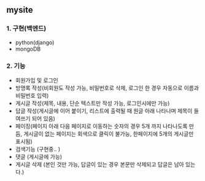 ## mysite

### 1. 구현(백엔드)
- python(django)
- mongoDB


### 2. 기능
- 회원가입 및 로그인
- 방명록 작성(비회원도 작성 가능, 비밀번호로 삭제, 로그인 한 경우 자동으로 이름과 비밀번호 입력)
- 게시글 작성(제목, 내용, 단순 텍스트만 작성 가능, 로그인시에만 가능)
- 답글 작성(게시글에 이어 붙이기, 리스트에 출력될 때 원글 아래 나타나며 제목이 들여쓰기 되어 있음)
- 페이징(페이지 아래 다음 페이지로 이동하는 숫자의 경우 5개 까지 나타나도록 만듬, 게시글이 없는 페이지는 회색으로 클릭이 불가능, 한페이지에 5개의 게시글만 표시됨)
- 검색기능 (구현중.. )
- 댓글 (게시글에 가능)
- 게시글 삭제 (본인 것만 가능, 답글이 있는 경우 본문만 삭제되고 답글은 남아 있는다.)
